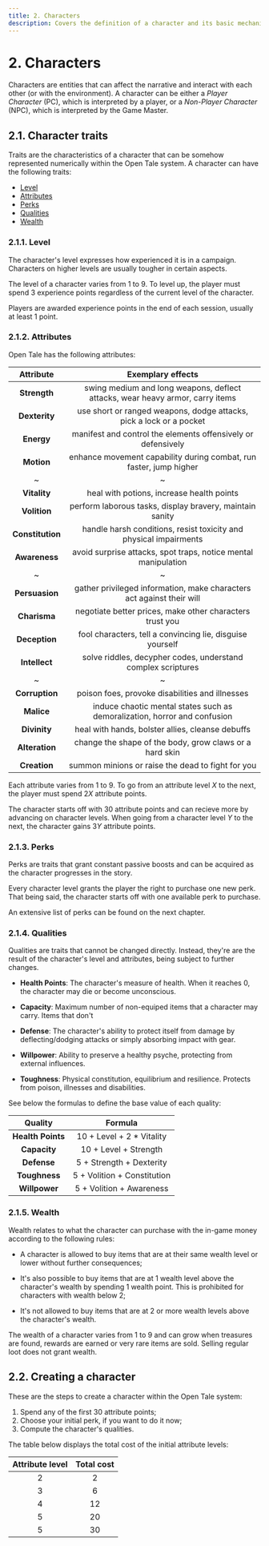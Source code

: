 ```yaml
---
title: 2. Characters
description: Covers the definition of a character and its basic mechanics
---
```


# 2. Characters

Characters are entities that can affect the narrative and interact with each
other (or with the environment). A character can be either a *Player Character*
(PC), which is interpreted by a player, or a *Non-Player Character* (NPC), which
is interpreted by the Game Master.

## 2.1. Character traits

Traits are the characteristics of a character that can be somehow represented
numerically within the Open Tale system. A character can have the following
traits:

* [Level](#211-level)
* [Attributes](#212-attributes)
* [Perks](#213-perks)
* [Qualities](#214-qualities)
* [Wealth](#215-wealth)

### 2.1.1. Level

The character's level expresses how experienced it is in a campaign. Characters
on higher levels are usually tougher in certain aspects.

The level of a character varies from 1 to 9. To level up, the player must spend
3 experience points regardless of the current level of the character.

Players are awarded experience points in the end of each session, usually at
least 1 point.

### 2.1.2. Attributes

Open Tale has the following attributes:

| Attribute | Exemplary effects
|:-:|:-:
| **Strength** | swing medium and long weapons, deflect attacks, wear heavy armor, carry items
| **Dexterity** | use short or ranged weapons, dodge attacks, pick a lock or a pocket
| **Energy** | manifest and control the elements offensively or defensively
| **Motion** | enhance movement capability during combat, run faster, jump higher
|~|~
| **Vitality** | heal with potions, increase health points
| **Volition** | perform laborous tasks, display bravery, maintain sanity
| **Constitution** | handle harsh conditions, resist toxicity and physical impairments
| **Awareness** | avoid surprise attacks, spot traps, notice mental manipulation
|~|~
| **Persuasion** | gather privileged information, make characters act against their will
| **Charisma** | negotiate better prices, make other characters trust you
| **Deception** | fool characters, tell a convincing lie, disguise yourself
| **Intellect** | solve riddles, decypher codes, understand complex scriptures
|~|~
| **Corruption** | poison foes, provoke disabilities and illnesses
| **Malice** | induce chaotic mental states such as demoralization, horror and confusion
| **Divinity** | heal with hands, bolster allies, cleanse debuffs
| **Alteration** | change the shape of the body, grow claws or a hard skin
| **Creation** | summon minions or raise the dead to fight for you

Each attribute varies from 1 to 9. To go from an attribute level *X* to the
next, the player must spend 2*X* attribute points.

The character starts off with 30 attribute points and can recieve more by
advancing on character levels. When going from a character level *Y* to the
next, the character gains 3*Y* attribute points.

### 2.1.3. Perks

Perks are traits that grant constant passive boosts and can be acquired as the
character progresses in the story.

Every character level grants the player the right to purchase one new perk. That
being said, the character starts off with one available perk to purchase.

An extensive list of perks can be found on the next chapter.

### 2.1.4. Qualities

Qualities are traits that cannot be changed directly. Instead, they're are the
result of the character's level and attributes, being subject to further
changes.

* **Health Points**: The character's measure of health. When it reaches 0, the
character may die or become unconscious.

* **Capacity**: Maximum number of non-equiped items that a character may carry.
Items that don't

* **Defense**: The character's ability to protect itself from damage by
deflecting/dodging attacks or simply absorbing impact with gear.

* **Willpower**: Ability to preserve a healthy psyche, protecting from external
influences.

* **Toughness**: Physical constitution, equilibrium and resilience. Protects
from poison, illnesses and disabilities.

See below the formulas to define the base value of each quality:

| Quality | Formula
|:-:|:-:
| **Health Points** | 10 + Level + 2 * Vitality
| **Capacity** | 10 + Level + Strength
| **Defense** | 5 + Strength + Dexterity
| **Toughness** | 5 + Volition + Constitution
| **Willpower** | 5 + Volition + Awareness

### 2.1.5. Wealth

Wealth relates to what the character can purchase with the in-game money
according to the following rules:

* A character is allowed to buy items that are at their same wealth level or
lower without further consequences;

* It's also possible to buy items that are at 1 wealth level above the
character's wealth by spending 1 wealth point. This is prohibited for characters
with wealth below 2;

* It's not allowed to buy items that are at 2 or more wealth levels above the
character's wealth.

The wealth of a character varies from 1 to 9 and can grow when treasures are
found, rewards are earned or very rare items are sold. Selling regular loot does
not grant wealth.

## 2.2. Creating a character

These are the steps to create a character within the Open Tale system:

1. Spend any of the first 30 attribute points;
2. Choose your initial perk, if you want to do it now;
3. Compute the character's qualities.

The table below displays the total cost of the initial attribute levels:

| Attribute level | Total cost
|:-:|:-:
| 2 | 2
| 3 | 6
| 4 | 12
| 5 | 20
| 5 | 30
